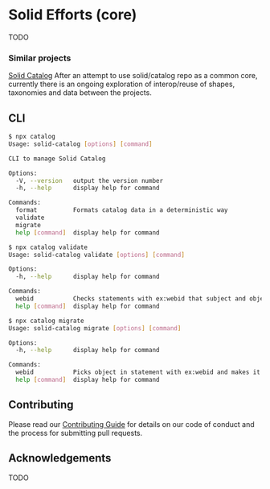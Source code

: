 # Solid Efforts (core)

TODO

### Similar projects

[Solid Catalog](https://github.com/solid/catalog)  After an attempt to use solid/catalog repo as a common core, currently there is an ongoing exploration of interop/reuse of shapes, taxonomies and data between the projects.


## CLI

```bash
$ npx catalog
Usage: solid-catalog [options] [command]

CLI to manage Solid Catalog

Options:
  -V, --version   output the version number
  -h, --help      display help for command

Commands:
  format          Formats catalog data in a deterministic way
  validate
  migrate
  help [command]  display help for command
```

```bash
$ npx catalog validate
Usage: solid-catalog validate [options] [command]

Options:
  -h, --help      display help for command

Commands:
  webid           Checks statements with ex:webid that subject and object are the same
  help [command]  display help for command

```

```bash
$ npx catalog migrate
Usage: solid-catalog migrate [options] [command]

Options:
  -h, --help      display help for command

Commands:
  webid           Picks object in statement with ex:webid and makes it a subject, then updates all other statements using the old subject
  help [command]  display help for command
```

## Contributing

Please read our [Contributing Guide](CONTRIBUTING.md) for details on our code of conduct and the process for submitting pull requests.


## Acknowledgements

TODO

